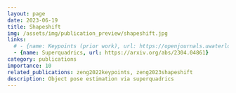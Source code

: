 ```yaml
---
layout: page
date: 2023-06-19
title: Shapeshift
img: /assets/img/publication_preview/shapeshift.jpg
links:
  # - {name: Keypoints (prior work), url: https://openjournals.uwaterloo.ca/index.php/vsl/article/view/5382/5670}
  - {name: Superquadrics, url: https://arxiv.org/abs/2304.04861}
category: publications
importance: 10
related_publications: zeng2022keypoints, zeng2023shapeshift
description: Object pose estimation via superquadrics
---
```

